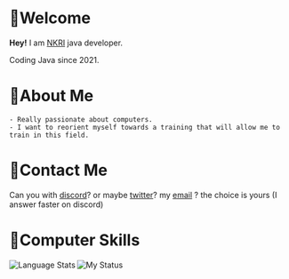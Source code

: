 # 🎈Welcome

**Hey!** I am [NKRI](https://www.youtube.com/channel/UCScNs7j9c9861osea7H2qIw) java developer.

Coding Java since 2021.

# 🎨About Me

    - Really passionate about computers.
    - I want to reorient myself towards a training that will allow me to train in this field.

# 🔗Contact Me
Can you with [discord](https://discord.com/invite/F8MUXZEy59)? or maybe [twitter](https://twitter.com/DevNkri)? my [email](nkri.dev@gmail.com) ? the choice is yours (I answer faster on discord)
# 🎲Computer Skills
<img align="left" alt="Language Stats" src="https://github-readme-stats.anuraghazra1.vercel.app/api/top-langs/?username=NKRIDev&show_icons=true&theme=dark" />


![My Status](https://github-readme-stats.vercel.app/api?username=NKRIDev&show_icons=true&theme=dark)


